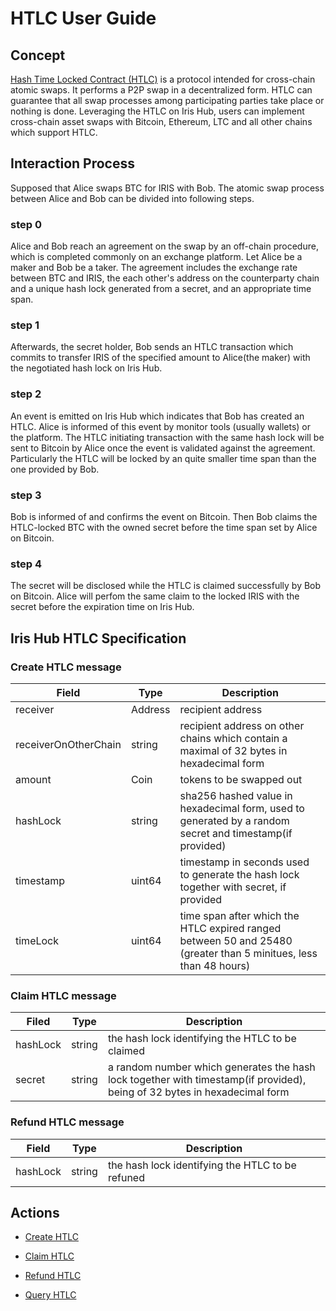 # HTLC User Guide

## Concept

[Hash Time Locked Contract (HTLC)](https://en.bitcoin.it/wiki/Hash_Time_Locked_Contracts) is a protocol intended for cross-chain atomic swaps. It performs a P2P swap in a decentralized form. HTLC can guarantee that all swap processes among participating parties take place or nothing is done. Leveraging the HTLC on Iris Hub, users can implement cross-chain asset swaps with Bitcoin, Ethereum, LTC and all other chains which support HTLC.

## Interaction Process

Supposed that Alice swaps BTC for IRIS with Bob. The atomic swap process between Alice and Bob can be divided into following steps.

### step 0

  Alice and Bob reach an agreement on the swap by an off-chain procedure, which is completed commonly on an exchange platform. Let Alice be a maker and Bob be a taker. The agreement includes the exchange rate between BTC and IRIS, the each other's address on the counterparty chain and a unique hash lock generated from a secret, and an appropriate time span.

### step 1

  Afterwards, the secret holder, Bob sends an HTLC transaction which commits to transfer IRIS of the specified amount to Alice(the maker) with the negotiated hash lock on Iris Hub.

### step 2

  An event is emitted on Iris Hub which indicates that Bob has created an HTLC. Alice is informed of this event by monitor tools (usually wallets) or the platform. The HTLC initiating transaction with the same hash lock will be sent to Bitcoin by Alice once the event is validated against the agreement. Particularly the HTLC will be locked by an quite smaller time span than the one provided by Bob.

### step 3

  Bob is informed of and confirms the event on Bitcoin. Then Bob claims the HTLC-locked BTC with the owned secret before the time span set by Alice on Bitcoin.

### step 4

  The secret will be disclosed while the HTLC is claimed successfully by Bob on Bitcoin. Alice will perfom the same claim to the locked IRIS with the secret before the expiration time on Iris Hub.


## Iris Hub HTLC Specification

### Create HTLC message

| **Field**       | **Type** | **Description**           |
|----------------|----------|------------------|
| receiver | Address | recipient address |
| receiverOnOtherChain | string | recipient address on other chains which contain a maximal of 32 bytes in hexadecimal form |
| amount | Coin | tokens to be swapped out |
| hashLock | string | sha256 hashed value in hexadecimal form, used to generated by a random secret and timestamp(if provided) |
| timestamp | uint64 | timestamp in seconds used to generate the hash lock together with secret, if provided|
| timeLock | uint64 | time span after which the HTLC expired ranged between 50 and 25480 (greater than 5 minitues, less than 48 hours) |

### Claim HTLC message

| **Filed**       | **Type** | **Description**           |
|----------------|----------|------------------|
| hashLock | string | the hash lock identifying the HTLC to be claimed |
| secret | string | a random number which generates the hash lock together with timestamp(if provided), being of 32 bytes in hexadecimal form |

### Refund HTLC message

| **Field**       | **Type** | **Description**           |
|----------------|----------|------------------|
| hashLock | string | the hash lock identifying the HTLC to be refuned |


## Actions

- [Create HTLC](../cli-client/htlc/create.md)

- [Claim HTLC](../cli-client/htlc/claim.md)

- [Refund HTLC](../cli-client/htlc/refund.md)

- [Query HTLC](../cli-client/htlc/query-htlc.md)
